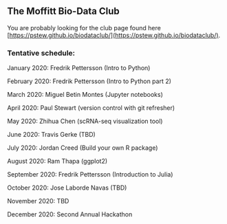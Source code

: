 ## The Moffitt Bio-Data Club
You are probably looking for the club page found here [https://pstew.github.io/biodataclub/](https://pstew.github.io/biodataclub/).

### Tentative schedule:
January 2020: Fredrik Pettersson (Intro to Python)

February 2020: Fredrik Pettersson (Intro to Python part 2)

March 2020: Miguel Betin Montes (Jupyter notebooks)

April 2020: Paul Stewart (version control with git refresher)

May 2020: Zhihua Chen (scRNA-seq visualization tool)

June 2020: Travis Gerke (TBD)

July 2020: Jordan Creed (Build your own R package)

August 2020: Ram Thapa (ggplot2)

September 2020: Fredrik Pettersson (Introduction to Julia)

October 2020: Jose Laborde Navas (TBD)

November 2020: TBD

December 2020: Second Annual Hackathon
